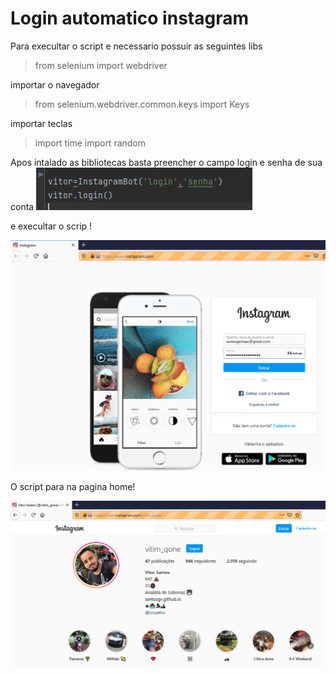# Login automatico instagram

Para execultar o script e necessario possuir as seguintes libs
>from selenium import webdriver

importar o navegador
>from selenium.webdriver.common.keys import Keys

importar teclas
>import time
>import random

Apos intalado as bibliotecas basta preencher o campo login e senha de sua conta 
![img.png](img.png)


e execultar o scrip !

![img_1.png](img_1.png)

O script para na pagina home!

![img_2.png](img_2.png)